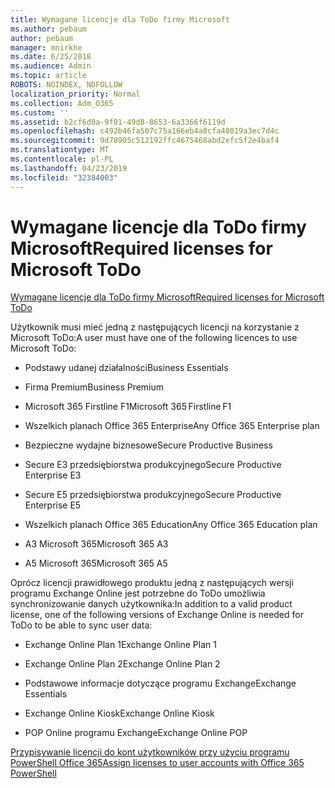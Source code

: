 ```yaml
---
title: Wymagane licencje dla ToDo firmy Microsoft
ms.author: pebaum
author: pebaum
manager: mnirkhe
ms.date: 6/25/2018
ms.audience: Admin
ms.topic: article
ROBOTS: NOINDEX, NOFOLLOW
localization_priority: Normal
ms.collection: Adm_O365
ms.custom: ''
ms.assetid: b2cf6d0a-9f01-49d8-8653-6a3366f6119d
ms.openlocfilehash: c492b46fa507c75a166eb4a8cfa48019a3ec7d4c
ms.sourcegitcommit: 9d78905c512192ffc4675468abd2efc5f2e4baf4
ms.translationtype: MT
ms.contentlocale: pl-PL
ms.lasthandoff: 04/23/2019
ms.locfileid: "32384003"
---
```

# <a name="required-licenses-for-microsoft-todo"></a><span data-ttu-id="0a90f-102">Wymagane licencje dla ToDo firmy Microsoft</span><span class="sxs-lookup"><span data-stu-id="0a90f-102">Required licenses for Microsoft ToDo</span></span>

[<span data-ttu-id="0a90f-103">Wymagane licencje dla ToDo firmy Microsoft</span><span class="sxs-lookup"><span data-stu-id="0a90f-103">Required licenses for Microsoft ToDo</span></span>](https://support.office.com/article/381e9d1b-c500-49b5-973e-890fd86528d7.aspx)
  
<span data-ttu-id="0a90f-104">Użytkownik musi mieć jedną z następujących licencji na korzystanie z Microsoft ToDo:</span><span class="sxs-lookup"><span data-stu-id="0a90f-104">A user must have one of the following licences to use Microsoft ToDo:</span></span>
  
- <span data-ttu-id="0a90f-105">Podstawy udanej działalności</span><span class="sxs-lookup"><span data-stu-id="0a90f-105">Business Essentials</span></span>
    
- <span data-ttu-id="0a90f-106">Firma Premium</span><span class="sxs-lookup"><span data-stu-id="0a90f-106">Business Premium</span></span>
    
- <span data-ttu-id="0a90f-107">Microsoft 365 Firstline F1</span><span class="sxs-lookup"><span data-stu-id="0a90f-107">Microsoft 365 Firstline F1</span></span>
    
- <span data-ttu-id="0a90f-108">Wszelkich planach Office 365 Enterprise</span><span class="sxs-lookup"><span data-stu-id="0a90f-108">Any Office 365 Enterprise plan</span></span>
    
- <span data-ttu-id="0a90f-109">Bezpieczne wydajne biznesowe</span><span class="sxs-lookup"><span data-stu-id="0a90f-109">Secure Productive Business</span></span>
    
- <span data-ttu-id="0a90f-110">Secure E3 przedsiębiorstwa produkcyjnego</span><span class="sxs-lookup"><span data-stu-id="0a90f-110">Secure Productive Enterprise E3</span></span>
    
- <span data-ttu-id="0a90f-111">Secure E5 przedsiębiorstwa produkcyjnego</span><span class="sxs-lookup"><span data-stu-id="0a90f-111">Secure Productive Enterprise E5</span></span>
    
- <span data-ttu-id="0a90f-112">Wszelkich planach Office 365 Education</span><span class="sxs-lookup"><span data-stu-id="0a90f-112">Any Office 365 Education plan</span></span>
    
- <span data-ttu-id="0a90f-113">A3 Microsoft 365</span><span class="sxs-lookup"><span data-stu-id="0a90f-113">Microsoft 365 A3</span></span>
    
- <span data-ttu-id="0a90f-114">A5 Microsoft 365</span><span class="sxs-lookup"><span data-stu-id="0a90f-114">Microsoft 365 A5</span></span>
    
<span data-ttu-id="0a90f-115">Oprócz licencji prawidłowego produktu jedną z następujących wersji programu Exchange Online jest potrzebne do ToDo umożliwia synchronizowanie danych użytkownika:</span><span class="sxs-lookup"><span data-stu-id="0a90f-115">In addition to a valid product license, one of the following versions of Exchange Online is needed for ToDo to be able to sync user data:</span></span> 
  
- <span data-ttu-id="0a90f-116">Exchange Online Plan 1</span><span class="sxs-lookup"><span data-stu-id="0a90f-116">Exchange Online Plan 1</span></span>
    
- <span data-ttu-id="0a90f-117">Exchange Online Plan 2</span><span class="sxs-lookup"><span data-stu-id="0a90f-117">Exchange Online Plan 2</span></span>
    
- <span data-ttu-id="0a90f-118">Podstawowe informacje dotyczące programu Exchange</span><span class="sxs-lookup"><span data-stu-id="0a90f-118">Exchange Essentials</span></span>
    
- <span data-ttu-id="0a90f-119">Exchange Online Kiosk</span><span class="sxs-lookup"><span data-stu-id="0a90f-119">Exchange Online Kiosk</span></span>
    
- <span data-ttu-id="0a90f-120">POP Online programu Exchange</span><span class="sxs-lookup"><span data-stu-id="0a90f-120">Exchange Online POP</span></span>
    
[<span data-ttu-id="0a90f-121">Przypisywanie licencji do kont użytkowników przy użyciu programu PowerShell Office 365</span><span class="sxs-lookup"><span data-stu-id="0a90f-121">Assign licenses to user accounts with Office 365 PowerShell</span></span>](https://docs.microsoft.com/office365/enterprise/powershell/assign-licenses-to-user-accounts-with-office-365-powershell )
  

